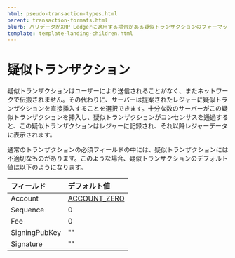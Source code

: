 ```yaml
---
html: pseudo-transaction-types.html
parent: transaction-formats.html
blurb: バリデータがXRP Ledgerに適用する場合がある疑似トランザクションのフォーマットです。
template: template-landing-children.html
---
```

# 疑似トランザクション

疑似トランザクションはユーザーにより送信されることがなく、またネットワークで伝搬されません。その代わりに、サーバーは提案されたレジャーに疑似トランザクションを直接挿入することを選択できます。十分な数のサーバーがこの疑似トランザクションを挿入し、疑似トランザクションがコンセンサスを通過すると、この疑似トランザクションはレジャーに記録され、それ以降レジャーデータに表示されます。

通常のトランザクションの必須フィールドの中には、疑似トランザクションには不適切なものがあります。このような場合、疑似トランザクションのデフォルト値は以下のようになります。

| フィールド         | デフォルト値                                            |
|:--------------|:---------------------------------------------------------|
| Account       | [ACCOUNT_ZERO](accounts.html#特別なアドレス) |
| Sequence      | 0                                                        |
| Fee           | 0                                                        |
| SigningPubKey | ""                                                       |
| Signature     | ""                                                       |
